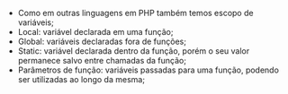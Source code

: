 * Como em outras linguagens em PHP também temos escopo de variáveis; 
* Local: variável declarada em uma função; 
* Global: variáveis declaradas fora de funções; 
* Static: variável declarada dentro da função, porém o seu valor permanece salvo entre chamadas da função;
* Parâmetros de função: variáveis passadas para uma função, podendo ser utilizadas ao longo da mesma;